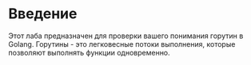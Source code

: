 # Введение

Этот лаба предназначен для проверки вашего понимания горутин в Golang. Горутины - это легковесные потоки выполнения, которые позволяют выполнять функции одновременно.
